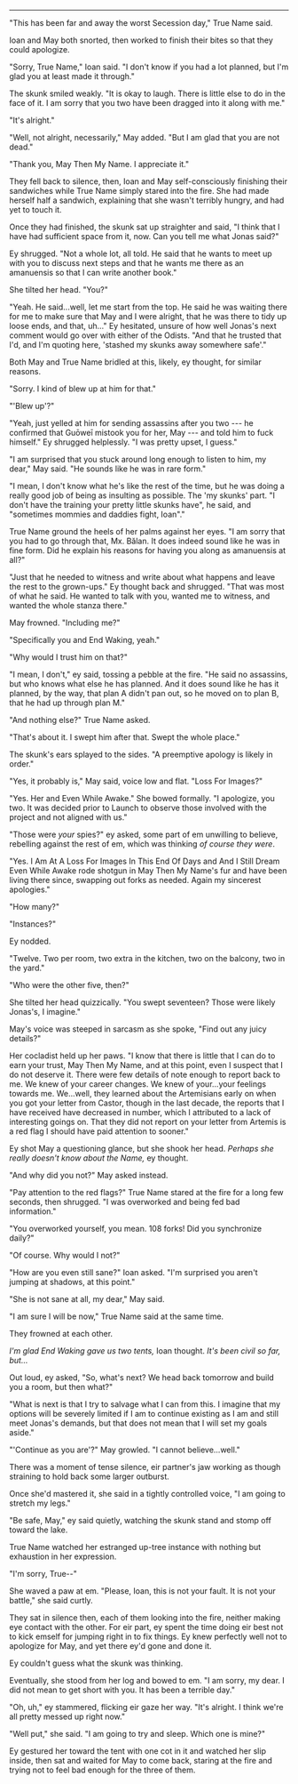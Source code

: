 -----

"This has been far and away the worst Secession day," True Name said.

Ioan and May both snorted, then worked to finish their bites so that they could apologize.

"Sorry, True Name," Ioan said. "I don't know if you had a lot planned, but I'm glad you at least made it through."

The skunk smiled weakly. "It is okay to laugh. There is little else to do in the face of it. I am sorry that you two have been dragged into it along with me."

"It's alright."

"Well, not alright, necessarily," May added. "But I am glad that you are not dead."

"Thank you, May Then My Name. I appreciate it."

They fell back to silence, then, Ioan and May self-consciously finishing their sandwiches while True Name simply stared into the fire. She had made herself half a sandwich, explaining that she wasn't terribly hungry, and had yet to touch it.

Once they had finished, the skunk sat up straighter and said, "I think that I have had sufficient space from it, now. Can you tell me what Jonas said?"

Ey shrugged. "Not a whole lot, all told. He said that he wants to meet up with you to discuss next steps and that he wants me there as an amanuensis so that I can write another book."

She tilted her head. "You?"

"Yeah. He said...well, let me start from the top. He said he was waiting there for me to make sure that May and I were alright, that he was there to tidy up loose ends, and that, uh..." Ey hesitated, unsure of how well Jonas's next comment would go over with either of the Odists. "And that he trusted that I'd, and I'm quoting here, 'stashed my skunks away somewhere safe'."

Both May and True Name bridled at this, likely, ey thought, for similar reasons.

"Sorry. I kind of blew up at him for that."

"'Blew up'?"

"Yeah, just yelled at him for sending assassins after you two --- he confirmed that Guōweī mistook you for her, May --- and told him to fuck himself." Ey shrugged helplessly. "I was pretty upset, I guess."

"I am surprised that you stuck around long enough to listen to him, my dear," May said. "He sounds like he was in rare form."

"I mean, I don't know what he's like the rest of the time, but he was doing a really good job of being as insulting as possible. The 'my skunks' part. "I don't have the training your pretty little skunks have", he said, and "sometimes mommies and daddies fight, Ioan"."

True Name ground the heels of her palms against her eyes. "I am sorry that you had to go through that, Mx. Bălan. It does indeed sound like he was in fine form. Did he explain his reasons for having you along as amanuensis at all?"

"Just that he needed to witness and write about what happens and leave the rest to the grown-ups." Ey thought back and shrugged. "That was most of what he said. He wanted to talk with you, wanted me to witness, and wanted the whole stanza there."

May frowned. "Including me?"

"Specifically you and End Waking, yeah."

"Why would I trust him on that?"

"I mean, I don't," ey said, tossing a pebble at the fire. "He said no assassins, but who knows what else he has planned. And it does sound like he has it planned, by the way, that plan A didn't pan out, so he moved on to plan B, that he had up through plan M."

"And nothing else?" True Name asked.

"That's about it. I swept him after that. Swept the whole place."

The skunk's ears splayed to the sides. "A preemptive apology is likely in order."

"Yes, it probably is," May said, voice low and flat. "Loss For Images?"

"Yes. Her and Even While Awake." She bowed formally. "I apologize, you two. It was decided prior to Launch to observe those involved with the project and not aligned with us."

"Those were *your* spies?" ey asked, some part of em unwilling to believe, rebelling against the rest of em, which was thinking *of course they were*.

"Yes. I Am At A Loss For Images In This End Of Days and And I Still Dream Even While Awake rode shotgun in May Then My Name's fur and have been living there since, swapping out forks as needed. Again my sincerest apologies."

"How many?"

"Instances?"

Ey nodded.

"Twelve. Two per room, two extra in the kitchen, two on the balcony, two in the yard."

"Who were the other five, then?"

She tilted her head quizzically. "You swept seventeen? Those were likely Jonas's, I imagine."

May's voice was steeped in sarcasm as she spoke, "Find out any juicy details?"

Her cocladist held up her paws. "I know that there is little that I can do to earn your trust, May Then My Name, and at this point, even I suspect that I do not deserve it. There were few details of note enough to report back to me. We knew of your career changes. We knew of your...your feelings towards me. We...well, they learned about the Artemisians early on when you got your letter from Castor, though in the last decade, the reports that I have received have decreased in number, which I attributed to a lack of interesting goings on. That they did not report on your letter from Artemis is a red flag I should have paid attention to sooner."

Ey shot May a questioning glance, but she shook her head. *Perhaps she really doesn't know about the Name,* ey thought.

"And why did you not?" May asked instead.

"Pay attention to the red flags?" True Name stared at the fire for a long few seconds, then shrugged. "I was overworked and being fed bad information."

"You overworked yourself, you mean. 108 forks! Did you synchronize daily?"

"Of course. Why would I not?"

"How are you even still sane?" Ioan asked. "I'm surprised you aren't jumping at shadows, at this point."

"She is not sane at all, my dear," May said.

"I am sure I will be now," True Name said at the same time.

They frowned at each other.

*I'm glad End Waking gave us two tents,* Ioan thought. *It's been civil so far, but...*

Out loud, ey asked, "So, what's next? We head back tomorrow and build you a room, but then what?"

"What is next is that I try to salvage what I can from this. I imagine that my options will be severely limited if I am to continue existing as I am and still meet Jonas's demands, but that does not mean that I will set my goals aside."

"'Continue as you are'?" May growled. "I cannot believe...well."

There was a moment of tense silence, eir partner's jaw working as though straining to hold back some larger outburst.

Once she'd mastered it, she said in a tightly controlled voice, "I am going to stretch my legs."

"Be safe, May," ey said quietly, watching the skunk stand and stomp off toward the lake.

True Name watched her estranged up-tree instance with nothing but exhaustion in her expression.

"I'm sorry, True--"

She waved a paw at em. "Please, Ioan, this is not your fault. It is not your battle," she said curtly.

They sat in silence then, each of them looking into the fire, neither making eye contact with the other. For eir part, ey spent the time doing eir best not to kick emself for jumping right in to fix things. Ey knew perfectly well not to apologize for May, and yet there ey'd gone and done it.

Ey couldn't guess what the skunk was thinking.

Eventually, she stood from her log and bowed to em. "I am sorry, my dear. I did not mean to get short with you. It has been a terrible day."

"Oh, uh," ey stammered, flicking eir gaze her way. "It's alright. I think we're all pretty messed up right now."

"Well put," she said. "I am going to try and sleep. Which one is mine?"

Ey gestured her toward the tent with one cot in it and watched her slip inside, then sat and waited for May to come back, staring at the fire and trying not to feel bad enough for the three of them. 


